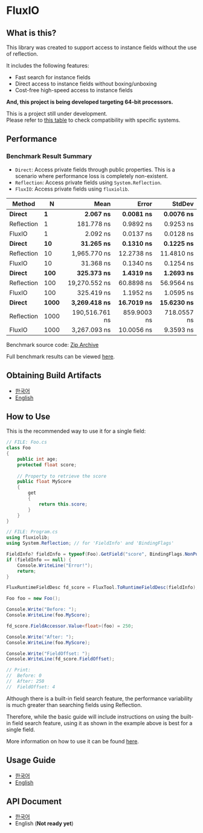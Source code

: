 # FluxIO
## What is this?
This library was created to support access to instance fields without the use of reflection.  
  
It includes the following features:  
- Fast search for instance fields
- Direct access to instance fields without boxing/unboxing
- Cost-free high-speed access to instance fields
   
**And, this project is being developed targeting 64-bit processors.**  
  
This is a project still under development.  
Please refer to [this table](./docs/Compatibility.md) to check compatibility with specific systems.  
  
## Performance
### Benchmark Result Summary
- `Direct`: Access private fields through public properties. This is a scenario where performance loss is completely non-existent.   
- `Reflection`: Access private fields using `System.Reflection`.  
- `FluxIO`: Access private fields using `fluxiolib`.  
  
| Method                                     | N    | Mean           | Error         | StdDev      |
|------------------------------------------- |----- |---------------:|--------------:|------------:|
| **Direct**                                     | **1**    |       **2.067 ns** |     **0.0081 ns** |   **0.0076 ns** |
| Reflection                               | 1    |     181.778 ns |     0.9892 ns |   0.9253 ns |
| FluxIO                                   | 1    |       2.092 ns |     0.0137 ns |   0.0128 ns |
| **Direct**                                     | **10**   |      **31.265 ns** |     **0.1310 ns** |   **0.1225 ns** |
| Reflection                               | 10   |   1,965.770 ns |    12.2738 ns |  11.4810 ns |
| FluxIO                                   | 10   |      31.368 ns |     0.1340 ns |   0.1254 ns |
| **Direct**                                     | **100**  |     **325.373 ns** |     **1.4319 ns** |   **1.2693 ns** |
| Reflection                               | 100  |  19,270.552 ns |    60.8898 ns |  56.9564 ns |
| FluxIO                                   | 100  |     325.419 ns |     1.1952 ns |   1.0595 ns |
| **Direct**                                     | **1000** |   **3,269.418 ns** |    **16.7019 ns** |  **15.6230 ns** |
| Reflection                               | 1000 | 190,516.761 ns |   859.9003 ns | 718.0557 ns |
| FluxIO                                   | 1000 |   3,267.093 ns |    10.0056 ns |   9.3593 ns |
  
Benchmark source code: [Zip Archive](./.benchmark/FluxIOLib.Benchmark.zip)  
  
Full benchmark results can be viewed [here](./docs/Benchmark.Result.md).  
  
  
## Obtaining Build Artifacts
- [한국어](./docs/ko/GetBuildArtifacts.md)  
- [English](./docs/en/GetBuildArtifacts.md)  
  
  
## How to Use
This is the recommended way to use it for a single field:  
```csharp
// FILE: Foo.cs
class Foo
{
    public int age;
    protected float score;
    
    // Property to retrieve the score
    public float MyScore
    {
        get
        {
            return this.score;
        }
    }
}
```
```csharp
// FILE: Program.cs
using fluxiolib;
using System.Reflection; // for 'FieldInfo' and 'BindingFlags'

FieldInfo? fieldInfo = typeof(Foo).GetField("score", BindingFlags.NonPublic | BindingFlags.Instance);
if (fieldInfo == null) {
    Console.WriteLine("Error!");
    return;
}

FluxRuntimeFieldDesc fd_score = FluxTool.ToRuntimeFieldDesc(fieldInfo);

Foo foo = new Foo();

Console.Write("Before: ");
Console.WriteLine(foo.MyScore);

fd_score.FieldAccessor.Value<float>(foo) = 250;

Console.Write("After: ");
Console.WriteLine(foo.MyScore);

Console.Write("FieldOffset: ");
Console.WriteLine(fd_score.FieldOffset);

// Print:
//  Before: 0
//  After: 250
//  FieldOffset: 4
```
Although there is a built-in field search feature, the performance variability is much greater than searching fields using Reflection.  
   
Therefore, while the basic guide will include instructions on using the built-in field search feature, using it as shown in the example above is best for a single field.  
   
More information on how to use it can be found [here](#usage-guide).  
  
## Usage Guide
- [한국어](./docs/ko/HowToUse_Basic.md)
- [English](./docs/en/HowToUse_Basic.md)

## API Document
- [한국어](./docs/ko/API/fluxiolib.md)
- English (**Not ready yet**)
